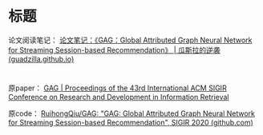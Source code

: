 # 标题

论文阅读笔记：   [论文笔记：《GAG：Global Attributed Graph Neural Network for Streaming Session-based Recommendation》 | 瓜斯拉的逆袭 (guadzilla.github.io)](https://guadzilla.github.io/2022/03/13/GAG/)

# 

原paper：   [GAG | Proceedings of the 43rd International ACM SIGIR Conference on Research and Development in Information Retrieval](https://dl.acm.org/doi/10.1145/3397271.3401109)

原code：    [RuihongQiu/GAG: "GAG: Global Attributed Graph Neural Network for Streaming Session-based Recommendation", SIGIR 2020 (github.com)](https://github.com/RuihongQiu/GAG)

# 



